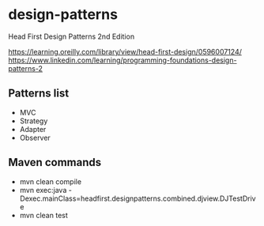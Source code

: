 # design-patterns
Head First Design Patterns 2nd Edition

https://learning.oreilly.com/library/view/head-first-design/0596007124/
https://www.linkedin.com/learning/programming-foundations-design-patterns-2

## Patterns list
* MVC
* Strategy
* Adapter
* Observer

## Maven commands
- mvn clean compile
- mvn exec:java -Dexec.mainClass=headfirst.designpatterns.combined.djview.DJTestDrive
- mvn clean test
